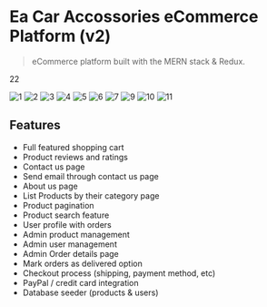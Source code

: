 # Ea Car Accossories eCommerce Platform (v2)

> eCommerce platform built with the MERN stack & Redux.

<!-- toc -->22
![1](https://github.com/mhakantekbas/Ea_Car_Accesories/assets/77413887/e622876d-fb8d-43f7-8b8e-14f42144c08d)
![2](https://github.com/mhakantekbas/Ea_Car_Accesories/assets/77413887/faeaed93-e331-4b62-96c2-7a005110fe86)
![3](https://github.com/mhakantekbas/Ea_Car_Accesories/assets/77413887/4b281f5d-3699-404d-ab2f-e090b587c18c)
![4](https://github.com/mhakantekbas/Ea_Car_Accesories/assets/77413887/82894fc1-ec69-41e1-9366-dcfd58558255)
![5](https://github.com/mhakantekbas/Ea_Car_Accesories/assets/77413887/79a8149d-103b-4eef-ae9d-a51490d75f6e)
![6](https://github.com/mhakantekbas/Ea_Car_Accesories/assets/77413887/0e768bdc-f424-401c-b22b-499f9907e23c)
![7](https://github.com/mhakantekbas/Ea_Car_Accesories/assets/77413887/01371f34-720c-4cb6-aef8-e647204f48c0)
![9](https://github.com/mhakantekbas/Ea_Car_Accesories/assets/77413887/42f3bdd5-e863-42a4-b9e3-65b2cc3ed40f)
![10](https://github.com/mhakantekbas/Ea_Car_Accesories/assets/77413887/1d8e87b5-9368-465d-8f57-84f7c3c866bc)
![11](https://github.com/mhakantekbas/Ea_Car_Accesories/assets/77413887/7d45a29d-ce19-41db-836b-1d3e7046f354)
<!-- tocstop -->

## Features

- Full featured shopping cart
- Product reviews and ratings
- Contact us page
- Send email through contact us page
- About us page
- List Products by their category page
- Product pagination
- Product search feature
- User profile with orders
- Admin product management
- Admin user management
- Admin Order details page
- Mark orders as delivered option
- Checkout process (shipping, payment method, etc)
- PayPal / credit card integration
- Database seeder (products & users)


